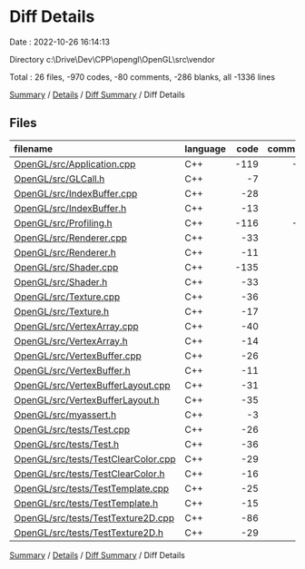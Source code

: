 # Diff Details

Date : 2022-10-26 16:14:13

Directory c:\\Drive\\Dev\\CPP\\opengl\\OpenGL\\src\\vendor

Total : 26 files,  -970 codes, -80 comments, -286 blanks, all -1336 lines

[Summary](results.md) / [Details](details.md) / [Diff Summary](diff.md) / Diff Details

## Files
| filename | language | code | comment | blank | total |
| :--- | :--- | ---: | ---: | ---: | ---: |
| [OpenGL/src/Application.cpp](/OpenGL/src/Application.cpp) | C++ | -119 | -47 | -53 | -219 |
| [OpenGL/src/GLCall.h](/OpenGL/src/GLCall.h) | C++ | -7 | 0 | -4 | -11 |
| [OpenGL/src/IndexBuffer.cpp](/OpenGL/src/IndexBuffer.cpp) | C++ | -28 | 0 | -9 | -37 |
| [OpenGL/src/IndexBuffer.h](/OpenGL/src/IndexBuffer.h) | C++ | -13 | -1 | -4 | -18 |
| [OpenGL/src/Profiling.h](/OpenGL/src/Profiling.h) | C++ | -116 | -14 | -23 | -153 |
| [OpenGL/src/Renderer.cpp](/OpenGL/src/Renderer.cpp) | C++ | -33 | 0 | -10 | -43 |
| [OpenGL/src/Renderer.h](/OpenGL/src/Renderer.h) | C++ | -11 | 0 | -3 | -14 |
| [OpenGL/src/Shader.cpp](/OpenGL/src/Shader.cpp) | C++ | -135 | -1 | -36 | -172 |
| [OpenGL/src/Shader.h](/OpenGL/src/Shader.h) | C++ | -33 | -1 | -12 | -46 |
| [OpenGL/src/Texture.cpp](/OpenGL/src/Texture.cpp) | C++ | -36 | -4 | -10 | -50 |
| [OpenGL/src/Texture.h](/OpenGL/src/Texture.h) | C++ | -17 | 0 | -4 | -21 |
| [OpenGL/src/VertexArray.cpp](/OpenGL/src/VertexArray.cpp) | C++ | -40 | 0 | -10 | -50 |
| [OpenGL/src/VertexArray.h](/OpenGL/src/VertexArray.h) | C++ | -14 | 0 | -4 | -18 |
| [OpenGL/src/VertexBuffer.cpp](/OpenGL/src/VertexBuffer.cpp) | C++ | -26 | 0 | -8 | -34 |
| [OpenGL/src/VertexBuffer.h](/OpenGL/src/VertexBuffer.h) | C++ | -11 | -1 | -3 | -15 |
| [OpenGL/src/VertexBufferLayout.cpp](/OpenGL/src/VertexBufferLayout.cpp) | C++ | -31 | -1 | -8 | -40 |
| [OpenGL/src/VertexBufferLayout.h](/OpenGL/src/VertexBufferLayout.h) | C++ | -35 | 0 | -11 | -46 |
| [OpenGL/src/myassert.h](/OpenGL/src/myassert.h) | C++ | -3 | -7 | -5 | -15 |
| [OpenGL/src/tests/Test.cpp](/OpenGL/src/tests/Test.cpp) | C++ | -26 | 0 | -6 | -32 |
| [OpenGL/src/tests/Test.h](/OpenGL/src/tests/Test.h) | C++ | -36 | 0 | -7 | -43 |
| [OpenGL/src/tests/TestClearColor.cpp](/OpenGL/src/tests/TestClearColor.cpp) | C++ | -29 | 0 | -6 | -35 |
| [OpenGL/src/tests/TestClearColor.h](/OpenGL/src/tests/TestClearColor.h) | C++ | -16 | 0 | -3 | -19 |
| [OpenGL/src/tests/TestTemplate.cpp](/OpenGL/src/tests/TestTemplate.cpp) | C++ | -25 | 0 | -6 | -31 |
| [OpenGL/src/tests/TestTemplate.h](/OpenGL/src/tests/TestTemplate.h) | C++ | -15 | 0 | -3 | -18 |
| [OpenGL/src/tests/TestTexture2D.cpp](/OpenGL/src/tests/TestTexture2D.cpp) | C++ | -86 | -3 | -31 | -120 |
| [OpenGL/src/tests/TestTexture2D.h](/OpenGL/src/tests/TestTexture2D.h) | C++ | -29 | 0 | -7 | -36 |

[Summary](results.md) / [Details](details.md) / [Diff Summary](diff.md) / Diff Details